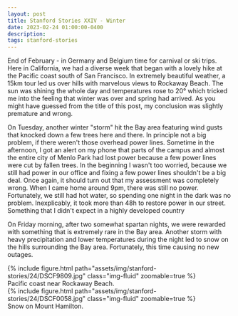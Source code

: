 ```yaml
---
layout: post
title: Stanford Stories XXIV - Winter
date: 2023-02-24 01:00:00-0400
description:
tags: stanford-stories
---
```


End of February - in Germany and Belgium time for carnival or ski trips.
Here in California, we had a diverse week that began with a lovely hike
at the Pacific coast south of San Francisco.
In extremely beautiful weather, a 15km tour led us over hills with marvelous
views to Rockaway Beach.
The sun was shining the whole day and temperatures rose to 20° which tricked
me into the feeling that winter was over and spring had arrived.
As you might have guessed from the title of this post, my conclusion was
slightly premature and wrong.

On Tuesday, another winter "storm" hit the Bay area featuring wind gusts
that knocked down a few trees here and there.
In principle not a big problem, if there weren't those overhead power lines.
Sometime in the afternoon, I got an alert on my phone that parts of the campus
and almost the entire city of Menlo Park had lost power because a few power lines
were cut by fallen trees.
In the beginning I wasn't too worried, because we still had power in our office
and fixing a few power lines shouldn't be a big deal.
Once again, it should turn out that my assessment was completely wrong.
When I came home around 9pm, there was still no power.
Fortunately, we still had hot water, so spending one night in the dark
was no problem.
Inexplicably, it took more than 48h to restore power in our street.
Something that I didn't expect in a highly developed country

On Friday morning, after two somewhat spartan nights,
we were rewarded with something that is extremely rare in the Bay area.
Another storm with heavy precipitation and lower temperatures during
the night led to snow on the hills surrounding the Bay area.
Fortunately, this time causing no new outages.

<div class="row mt-3">
    <div class="col-sm mt-3 mt-md-0">
        {% include figure.html path="assets/img/stanford-stories/24/DSCF9809.jpg" class="img-fluid" zoomable=true %}
    </div>
</div>
<div class="caption">
    Pacific coast near Rockaway Beach.
</div>

<div class="row mt-3">
    <div class="col-sm mt-3 mt-md-0">
        {% include figure.html path="assets/img/stanford-stories/24/DSCF0058.jpg" class="img-fluid" zoomable=true %}
    </div>
</div>
<div class="caption">
    Snow on Mount Hamilton.
</div>
